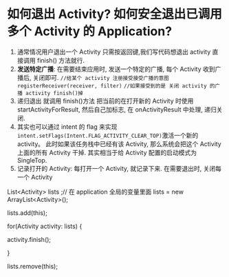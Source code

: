 # **如何退出 Activity? 如何安全退出已调用多个 Activity 的 Application?**

1. 通常情况用户退出一个 Activity 只需按返回键,我们写代码想退出 activity 直接调用 finish\(\) 方法就行.
2. **发送特定广播**: 在需要结束应用时, 发送一个特定的广播, 每个 Activity 收到广播后, 关闭即可.
  `//给某个 activity 注册接受接受广播的意图 registerReceiver(receiver, filter)`
  `//如果接受到的是 关闭 activity 的广播 activity finish()掉`
3. 递归退出 就调用 finish\(\)方法 把当前的在打开新的 Activity 时使用 startActivityForResult, 然后自己加标志, 在 onActivityResult 中处理, 递归关闭.
4. 其实也可以通过 intent 的 flag 来实现 `intent.setFlags(Intent.FLAG_ACTIVITY_CLEAR_TOP)`激活一个新的 activity。 此时如果该任务栈中已经有该 Activity, 那么系统会把这个 Activity 上面的所有 Activity 干掉. 其实相当于给 Activity 配置的启动模式为 SingleTop.
5. 记录打开的 Activity: 每打开一个 Activity, 就记录下来. 在需要退出时, 关闭每一个 Activity

List&lt;Activity&gt; lists ;\/\/ 在 application 全局的变量里面 lists = new ArrayList&lt;Activity&gt;\(\);

lists.add\(this\);

for\(Activity activity: lists\) {

activity.finish\(\);

}

lists.remove\(this\);

